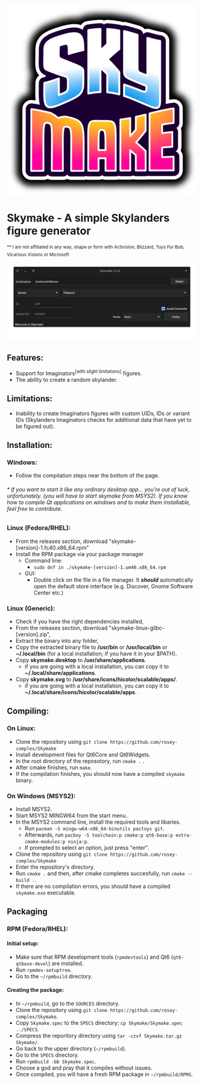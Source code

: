 <div style="text-align:center">
  <img src="Logo/skymake.svg" alt="Logo">
</div>

# **Skymake - A simple Skylanders figure generator**
<sup>** I am not affiliated in any way, shape or form with Activision, Blizzard, Toys For Bob, Vicarious Visions or Microsoft</sup>
<div style="text-align:center">
  <img src="Screenshots/Screenshot_1.1.png" alt="Screenshot showing how the app looks like">
</div>

## Features:
- Support for Imaginators<sup>[with slight limitations]</sup> figures.
- The ability to create a random skylander.

## Limitations:
- Inability to create Imaginators figures with custom UIDs, IDs or variant IDs (Skylanders Imaginators checks for additional data that have yet to be figured out).

## Installation:

### Windows:
-   Follow the compilation steps near the bottom of the page.

###### * If you want to start it like any ordinary desktop app... you're out of luck, unfortunately. (you will have to start skymake from MSYS2). If you know how to compile Qt applications on windows and to make them installable, feel free to contribute.

### Linux (Fedora/RHEL):
- From the releases section, download "skymake-[version]-1.fc40.x86_64.rpm"
- Install the RPM package via your package manager
    + Command line:
        + `sudo dnf in ./skymake-[version]-1.um40.x86_64.rpm`
    + GUI:
        + Double click on the file in a file manager. It ***should*** automatically open the default store interface (e.g. Discover, Gnome Software Center etc.)

### Linux (Generic):
- Check if you have the right dependencies installed,
- From the releases section, download "skymake-linux-glibc-[version].zip",
- Extract the binary into any folder,
- Copy the extracted binary file to **/usr/bin** or **/usr/local/bin** or **~/.local/bin** (for a local installation; if you have it in your $PATH).
- Copy **skymake.desktop** to **/usr/share/applications**.
    + if you are going with a local installation, you can copy it to **~/.local/share/applications**.
- Copy **skymake.svg** to **/usr/share/icons/hicolor/scalable/apps/**.
    + if you are going with a local installation, you can copy it to **~/.local/share/icons/hicolor/scalable/apps**.

## Compiling:

### On Linux:
-   Clone the repository using `git clone https://github.com/rosey-complex/Skymake`
-   Install development files for Qt6Core and Qt6Widgets.
-   In the root directory of the reposotory, run `cmake .` .
-   After cmake finishes, run `make`.
-   If the compilation finishes, you should now have a compiled `skymake` binary.

### On Windows (MSYS2):
-   Install MSYS2.
-   Start MSYS2 MINGW64 from the start menu.
-   In the MSYS2 command line, install the required tools and libaries.
    + Run `pacman -S mingw-w64-x86_64-binutils pactoys git`.
    + Afterwards, run `pacboy -S toolchain:p cmake:p qt6-base:p extra-cmake-modules:p ninja:p`.
    + If prompted to select an option, just press "enter".
-   Clone the repository using `git clone https://github.com/rosey-complex/Skymake`
-   Enter the repository's directory.
-   Run `cmake .` and then, after cmake completes succesfully, run `cmake --build .`.
-   If there are no compilation errors, you should have a compiled `skymake.exe` executable.

## Packaging

### RPM (Fedora/RHEL):

#### Initial setup:
- Make sure that RPM development tools (`rpmdevtools`) and Qt6 (`qt6-qtbase-devel`) are installed.
- Run `rpmdev-setuptree`.
- Go to the `~/rpmbuild` directory.

#### Creating the package:
- In `~/rpmbuild`, go to the `SOURCES` directory.
- Clone the repository using `git clone https://github.com/rosey-complex/Skymake`.
- Copy `Skymake.spec` to the `SPECS` directory: `cp Skymake/Skymake.spec ../SPECS`.
- Compress the reporitory directory using `tar -czvf Skymake.tar.gz Skymake/`.
- Go back to the upper directory (`~/rpmbuild`).
- Go to the `SPECS` directory.
- Run `rpmbuild -bb Skymake.spec`.
- Choose a god and pray that it compiles without issues.
- Once compiled, you will have a fresh RPM package in `~/rpmbuild/RPMS`.